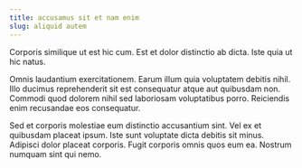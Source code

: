 ```yaml
---
title: accusamus sit et nam enim
slug: aliquid autem
---
```


Corporis similique ut est hic cum. Est et dolor distinctio ab dicta. Iste quia ut hic natus.

Omnis laudantium exercitationem. Earum illum quia voluptatem debitis nihil. Illo ducimus reprehenderit sit est consequatur atque aut quibusdam non. Commodi quod dolorem nihil sed laboriosam voluptatibus porro. Reiciendis enim recusandae eos consequatur.

Sed et corporis molestiae eum distinctio accusantium sint. Vel ex et quibusdam placeat ipsum. Iste sunt voluptate dicta debitis sit minus. Adipisci dolor placeat corporis. Fugit corporis omnis quos eum ea. Nostrum numquam sint qui nemo.
